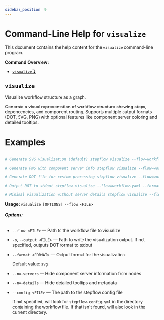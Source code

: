 ```yaml
---
sidebar_position: 9
---
```


# Command-Line Help for `visualize`

This document contains the help content for the `visualize` command-line program.

**Command Overview:**

* [`visualize`↴](#visualize)

## `visualize`

Visualize workflow structure as a graph.

Generate a visual representation of workflow structure showing steps, dependencies, and component routing. Supports multiple output formats (DOT, SVG, PNG) with optional features like component server coloring and detailed tooltips.

# Examples

```bash

# Generate SVG visualization (default) stepflow visualize --flow=workflow.yaml --output=workflow.svg

# Generate PNG with component server info stepflow visualize --flow=workflow.yaml --output=workflow.png --format=png

# Generate DOT file for custom processing stepflow visualize --flow=workflow.yaml --output=workflow.dot --format=dot

# Output DOT to stdout stepflow visualize --flow=workflow.yaml --format=dot

# Minimal visualization without server details stepflow visualize --flow=workflow.yaml --output=workflow.svg --no-servers

```

**Usage:** `visualize [OPTIONS] --flow <FILE>`

###### **Options:**

* `--flow <FILE>` — Path to the workflow file to visualize
* `-o`, `--output <FILE>` — Path to write the visualization output. If not specified, outputs DOT format to stdout
* `--format <FORMAT>` — Output format for the visualization

  Default value: `svg`
* `--no-servers` — Hide component server information from nodes
* `--no-details` — Hide detailed tooltips and metadata
* `--config <FILE>` — The path to the stepflow config file.

   If not specified, will look for `stepflow-config.yml` in the directory containing the workflow file. If that isn't found, will also look in the current directory.



